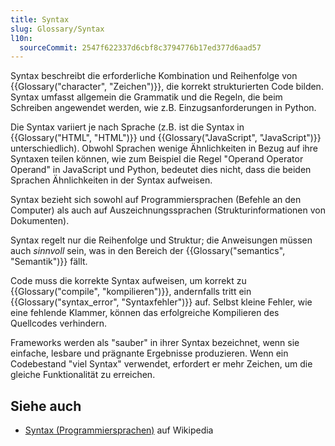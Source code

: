 ```yaml
---
title: Syntax
slug: Glossary/Syntax
l10n:
  sourceCommit: 2547f622337d6cbf8c3794776b17ed377d6aad57
---
```


Syntax beschreibt die erforderliche Kombination und Reihenfolge von {{Glossary("character", "Zeichen")}}, die korrekt strukturierten Code bilden. Syntax umfasst allgemein die Grammatik und die Regeln, die beim Schreiben angewendet werden, wie z.B. Einzugsanforderungen in Python.

Die Syntax variiert je nach Sprache (z.B. ist die Syntax in {{Glossary("HTML", "HTML")}} und {{Glossary("JavaScript", "JavaScript")}} unterschiedlich). Obwohl Sprachen wenige Ähnlichkeiten in Bezug auf ihre Syntaxen teilen können, wie zum Beispiel die Regel "Operand Operator Operand" in JavaScript und Python, bedeutet dies nicht, dass die beiden Sprachen Ähnlichkeiten in der Syntax aufweisen.

Syntax bezieht sich sowohl auf Programmiersprachen (Befehle an den Computer) als auch auf Auszeichnungssprachen (Strukturinformationen von Dokumenten).

Syntax regelt nur die Reihenfolge und Struktur; die Anweisungen müssen auch _sinnvoll_ sein, was in den Bereich der {{Glossary("semantics", "Semantik")}} fällt.

Code muss die korrekte Syntax aufweisen, um korrekt zu {{Glossary("compile", "kompilieren")}}, andernfalls tritt ein {{Glossary("syntax_error", "Syntaxfehler")}} auf. Selbst kleine Fehler, wie eine fehlende Klammer, können das erfolgreiche Kompilieren des Quellcodes verhindern.

Frameworks werden als "sauber" in ihrer Syntax bezeichnet, wenn sie einfache, lesbare und prägnante Ergebnisse produzieren. Wenn ein Codebestand "viel Syntax" verwendet, erfordert er mehr Zeichen, um die gleiche Funktionalität zu erreichen.

## Siehe auch

- [Syntax (Programmiersprachen)](<https://en.wikipedia.org/wiki/Syntax_(programming_languages)>) auf Wikipedia
